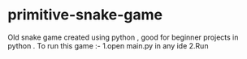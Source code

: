# primitive-snake-game
Old snake game created using python , good for beginner projects in python .
To run this game :-
1.open main.py in any ide
2.Run
